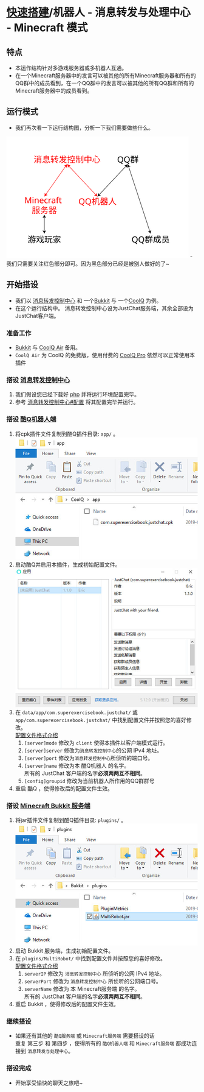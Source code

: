 # [快速搭建](../)/机器人 - 消息转发与处理中心 - Minecraft 模式

## 特点
- 本运作结构针对多游戏服务器或多机器人互通。
- 在一个Minecraft服务器中的发言可以被其他的所有Minecraft服务器和所有的QQ群中的成员看到，在一个QQ群中的发言可以被其他的所有QQ群和所有的Minecraft服务器中的成员看到。

## 运行模式
- 我们再次看一下运行结构图，分析一下我们需要做些什么。  
<img src="../image/structure2.svg" width="480"/>
- 我们只需要关注红色部分即可。因为黑色部分已经是被别人做好的了~

## 开始搭设
- 我们以 [消息转发控制中心](../../install/php/) 和 一个[Bukkit](../../install/bukkit/) 与 一个[CoolQ](../../install/coolq/) 为例。
- 在这个运行结构中。 消息转发控制中心设为JustChat服务端，其余全部设为JustChat客户端。
### 准备工作
- [Bukkit](https://bukkit.org) 与 [CoolQ Air](https://cq.im/air) 备用。   
- `CoolQ Air` 为 CoolQ 的免费版，使用付费的 [CoolQ Pro](https://cq.im/pro) 依然可以正常使用本插件

### 搭设 [消息转发控制中心](../../install/php)
1. 我们假设您已经下载好 [php](http://www.php.net/) 并将运行环境配置完毕。
1. 参考 [消息转发控制中心#配置](../../install/php/#配置) 将其配置完毕并运行。

### 搭设 [酷Q机器人端](../../install/coolq)
1. 将cpk插件文件复制到酷Q插件目录: `app/` 。  
![](../image/cq_0.jpg)
1. 启动酷Q并启用本插件，生成初始配置文件。  
![](../image/cq_1.jpg)
1. 在 `data/app/com.superexercisebook.justchat/` 或 `app/com.superexercisebook.justchat/` 中找到配置文件并按照您的喜好修改。  
[配置文件格式介绍](../../install/coolq/#配置文件)  
	1. `[server]mode` 修改为 `client` 使得本插件以客户端模式运行。
	1. `[server]server` 修改为`消息转发控制中心`的公网 IPv4 地址。
	1. `[server]port` 修改为`消息转发控制中心`所侦听的端口号。
	1. `[server]name` 修改为本 酷Q机器人 的名字。  
	所有的 JustChat 客户端的名字**必须两两互不相同**。
	1. `[config]groupid` 修改为当前机器人所作用的QQ群群号
1. 重启 酷Q ，使得修改后的配置文件生效。

### 搭设 [Minecraft Bukkit 服务端](../../install/bukkit/)
1. 将jar插件文件复制到酷Q插件目录: `plugins/` 。  
![](../image/bukkit_0.jpg)
1. 启动 Bukkit 服务端，生成初始配置文件。
1. 在 `plugins/MultiRobot/`  中找到配置文件并按照您的喜好修改。  
[配置文件格式介绍](../../install/bukkit/#配置文件)  
	1. `serverIP` 修改为 `消息转发控制中心` 所侦听的公网 IPv4 地址。
	1. `serverPort` 修改为 `消息转发控制中心` 所侦听的公网端口号。
	1. `serverName` 修改为 本 Minecraft服务端 的名字。   
	所有的 JustChat 客户端的名字**必须两两互不相同**。
1. 重启 Bukkit ，使得修改后的配置文件生效。

### 继续搭设
- 如果还有其他的 `酷Q服务端` 或 `Minecraft服务端` 需要搭设的话  
重复 第三步 和 第四步 ，使得所有的 `酷Q机器人端` 和 `Minecraft服务端` 都成功连接到 `消息转发与处理中心`。

### 搭设完成
- 开始享受愉快的聊天之旅吧~